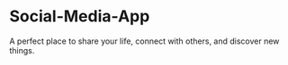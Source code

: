 # Social-Media-App
A perfect place to share your life, connect with others, and discover new things.
